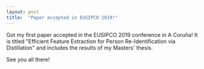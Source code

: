 ```yaml
---
layout: post
title:  "Paper accepted in EUSIPCO 2019!"
---
```


Got my first paper accepted in the EUSIPCO 2019 conference in A Coruña! It is titled "Efficient Feature Extraction for Person Re-Identification via Distillation" and includes the results of my Masters' thesis.

See you all there!